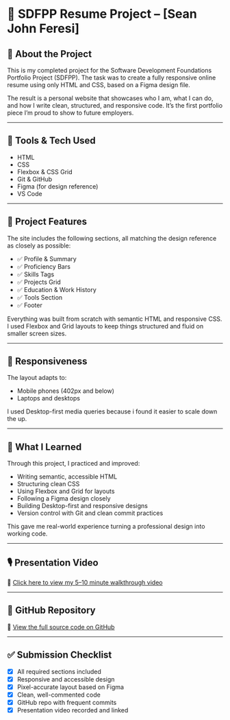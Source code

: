 # 💼 SDFPP Resume Project – [Sean John Feresi]

## 📖 About the Project

This is my completed project for the Software Development Foundations Portfolio Project (SDFPP). The task was to create a fully responsive online resume using only HTML and CSS, based on a Figma design file.

The result is a personal website that showcases who I am, what I can do, and how I write clean, structured, and responsive code. It’s the first portfolio piece I’m proud to show to future employers.

---

## 🔧 Tools & Tech Used

- HTML 
- CSS
- Flexbox & CSS Grid  
- Git & GitHub  
- Figma (for design reference)  
- VS Code

---

## 🎨 Project Features

The site includes the following sections, all matching the design reference as closely as possible:

- ✅ Profile & Summary  
- ✅ Proficiency Bars  
- ✅ Skills Tags  
- ✅ Projects Grid  
- ✅ Education & Work History  
- ✅ Tools Section  
- ✅ Footer  

Everything was built from scratch with semantic HTML and responsive CSS. I used Flexbox and Grid layouts to keep things structured and fluid on smaller screen sizes.

---

## 📱 Responsiveness

The layout adapts to:

- Mobile phones (402px and below)  
- Laptops and desktops

I used Desktop-first media queries because i found it easier to scale down the up.

---

## 🧠 What I Learned

Through this project, I practiced and improved:

- Writing semantic, accessible HTML  
- Structuring clean CSS  
- Using Flexbox and Grid for layouts  
- Following a Figma design closely  
- Building Desktop-first and responsive designs  
- Version control with Git and clean commit practices

This gave me real-world experience turning a professional design into working code.

---

## 🎙️ Presentation Video

🎥 [Click here to view my 5–10 minute walkthrough video](https://www.loom.com/share/c87554c828904b35a66229913f1d5d3a?sid=20485060-99bd-4487-ac2d-52e70a4eb64b)

---

## 🔗 GitHub Repository

📁 [View the full source code on GitHub](https://github.com/Seanjohnferesi/SEAFER25532_FTO2506_GroupB_Seanjohnferesi_SDF_Portfolio_Piece)

---

## ✅ Submission Checklist

- [x] All required sections included  
- [x] Responsive and accessible design  
- [x] Pixel-accurate layout based on Figma  
- [x] Clean, well-commented code  
- [x] GitHub repo with frequent commits  
- [x] Presentation video recorded and linked
